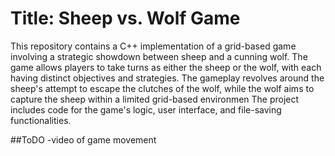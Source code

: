 # Title: Sheep vs. Wolf Game

This repository contains a C++ implementation of a grid-based game involving a strategic showdown between sheep 
and a cunning wolf. The game allows players to take turns as either the sheep or the wolf, with each having
distinct objectives and strategies. 
The gameplay revolves around the sheep's attempt to escape the clutches of the wolf, while the wolf aims to 
capture the sheep within a limited grid-based environmen
The project includes code for the game's logic, user interface, and file-saving functionalities. 

##ToDO
-video of game movement

